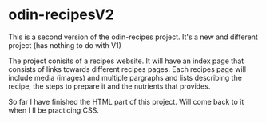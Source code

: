 # odin-recipesV2
This is a second version of the odin-recipes project. It's a new and different project (has nothing to do with V1)

The project conisits of a recipes website. It will have an index page that consists of links towards different recipes pages. Each recipes page will include media (images) and multiple pargraphs and lists describing the recipe, the steps to prepare it and the nutrients that provides.


So far I have finished the HTML part of this project. Will come back to it when I ll be practicing CSS.